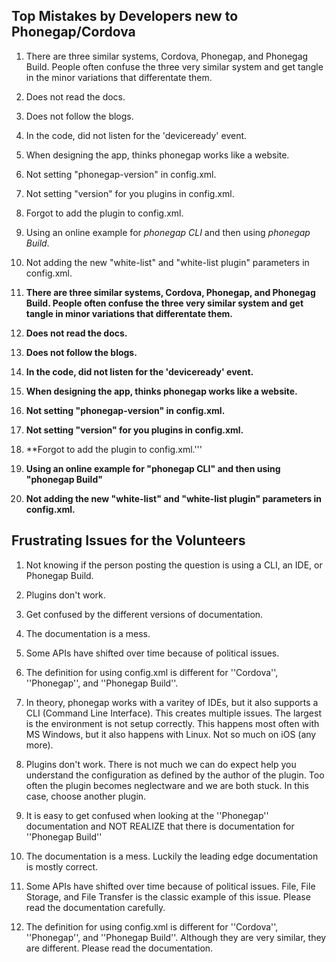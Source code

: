 ## Top Mistakes by Developers new to Phonegap/Cordova ##


1. There are three similar systems, Cordova, Phonegap, and Phonegag Build. People often confuse the three very similar system and get tangle in the minor variations that differentate them.
2. Does not read the docs.
3. Does not follow the blogs.
4. In the code, did not listen for the 'deviceready' event.
5. When designing the app, thinks phonegap works like a website.
6. Not setting "phonegap-version" in config.xml.
7. Not setting "version" for you plugins in config.xml.
8. Forgot to add the plugin to config.xml.
9. Using an online example for *phonegap CLI* and then using *phonegap Build*.
10. Not adding the new "white-list" and "white-list plugin" parameters in config.xml.


1. **There are three similar systems, Cordova, Phonegap, and Phonegag Build. People often confuse the three very similar system and get tangle in minor variations that differentate them.**<p />
2. **Does not read the docs.**<p />
3. **Does not follow the blogs.**<p />
4. **In the code, did not listen for the 'deviceready' event.**<p />
5. **When designing the app, thinks phonegap works like a website.**<p />
6. **Not setting "phonegap-version" in config.xml.**<p />
7. **Not setting "version" for you plugins in config.xml.**<p />
8. **Forgot to add the plugin to config.xml.'''<p />
9. **Using an online example for "phonegap CLI" and then using "phonegap Build"**<p />
10. **Not adding the new "white-list" and "white-list plugin" parameters in config.xml.**<p />

## Frustrating Issues for the Volunteers ##


1. Not knowing if the person posting the question is using a CLI, an IDE, or Phonegap Build.
2. Plugins don't work.
3. Get confused by the different versions of documentation.
4. The documentation is a mess.
5. Some APIs have shifted over time because of political issues.
6. The definition for using config.xml is different for ''Cordova'', ''Phonegap'', and ''Phonegap Build''.

1. In theory, phonegap works with a varitey of IDEs, but it also supports a CLI (Command Line Interface). This creates multiple issues. The largest is the environment is not setup correctly. This happens most often with MS Windows, but it also happens with Linux. Not so much on iOS (any more).
2. Plugins don't work. There is not much we can do expect help you understand the configuration as defined by the author of the plugin. Too often the plugin becomes neglectware and we are both stuck. In this case, choose another plugin.
3. It is easy to get confused when looking at the ''Phonegap'' documentation and NOT REALIZE that there is documentation for ''Phonegap Build''
4. The documentation is a mess. Luckily the leading edge documentation is mostly correct.
5. Some APIs have shifted over time because of political issues. File, File Storage, and File Transfer is the classic example of this issue. Please read the documentation carefully.
6. The definition for using config.xml is different for ''Cordova'', ''Phonegap'', and ''Phonegap Build''. Although they are very similar, they are different. Please read the documentation.

